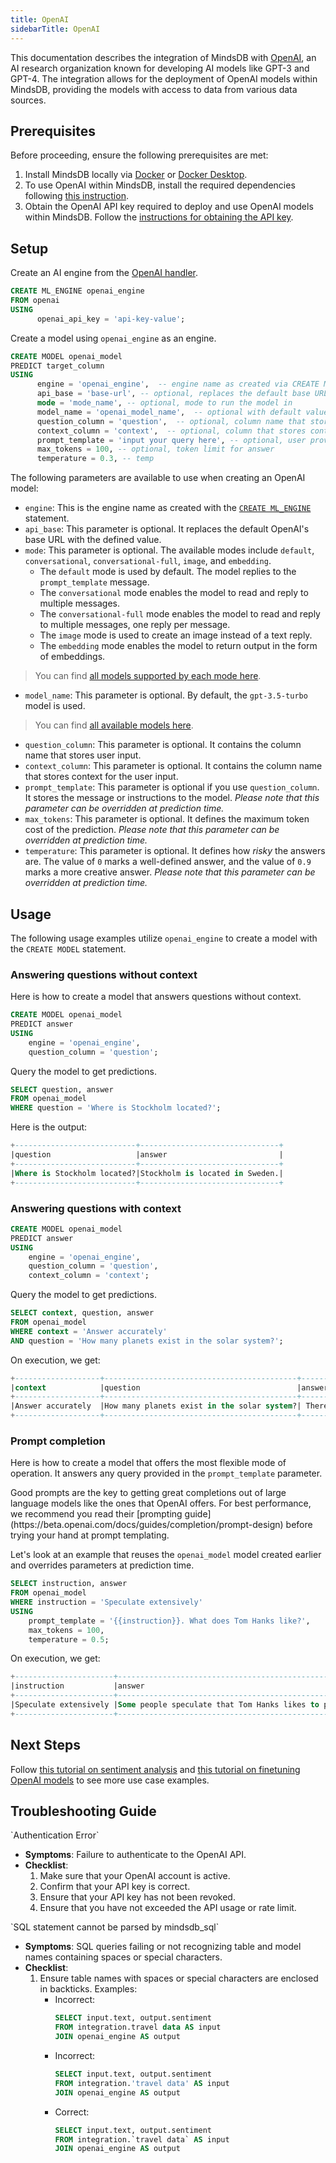 ```yaml
---
title: OpenAI
sidebarTitle: OpenAI
---
```


This documentation describes the integration of MindsDB with [OpenAI](https://openai.com/), an AI research organization known for developing AI models like GPT-3 and GPT-4.
The integration allows for the deployment of OpenAI models within MindsDB, providing the models with access to data from various data sources.

## Prerequisites

Before proceeding, ensure the following prerequisites are met:

1. Install MindsDB locally via [Docker](https://docs.mindsdb.com/setup/self-hosted/docker) or [Docker Desktop](https://docs.mindsdb.com/setup/self-hosted/docker-desktop).
2. To use OpenAI within MindsDB, install the required dependencies following [this instruction](https://docs.mindsdb.com/setup/self-hosted/docker#install-dependencies).
3. Obtain the OpenAI API key required to deploy and use OpenAI models within MindsDB. Follow the [instructions for obtaining the API key](https://help.openai.com/en/articles/4936850-where-do-i-find-my-secret-api-key).

## Setup

Create an AI engine from the [OpenAI handler](https://github.com/mindsdb/mindsdb/tree/main/mindsdb/integrations/handlers/openai_handler).

```sql
CREATE ML_ENGINE openai_engine
FROM openai
USING
      openai_api_key = 'api-key-value';
```

Create a model using `openai_engine` as an engine.

```sql
CREATE MODEL openai_model
PREDICT target_column
USING
      engine = 'openai_engine',  -- engine name as created via CREATE ML_ENGINE
      api_base = 'base-url', -- optional, replaces the default base URL
      mode = 'mode_name', -- optional, mode to run the model in
      model_name = 'openai_model_name',  -- optional with default value of gpt-3.5-turbo
      question_column = 'question',  -- optional, column name that stores user input
      context_column = 'context',  -- optional, column that stores context of the user input
      prompt_template = 'input your query here', -- optional, user provides instructions to the model here
      max_tokens = 100, -- optional, token limit for answer
      temperature = 0.3, -- temp

```

The following parameters are available to use when creating an OpenAI model:

* `engine`: This is the engine name as created with the [`CREATE ML_ENGINE`](https://docs.mindsdb.com/mindsdb_sql/sql/create/ml-engine) statement.
* `api_base`: This parameter is optional. It replaces the default OpenAI's base URL with the defined value.
* `mode`: This parameter is optional. The available modes include `default`, `conversational`, `conversational-full`, `image`, and `embedding`.
    - The `default` mode is used by default. The model replies to the `prompt_template` message.
    - The `conversational` mode enables the model to read and reply to multiple messages.
    - The `conversational-full` mode enables the model to read and reply to multiple messages, one reply per message.
    - The `image` mode is used to create an image instead of a text reply.
    - The `embedding` mode enables the model to return output in the form of embeddings.
> You can find [all models supported by each mode here](https://github.com/mindsdb/mindsdb/blob/main/mindsdb/integrations/handlers/openai_handler/constants.py).

* `model_name`: This parameter is optional. By default, the `gpt-3.5-turbo` model is used.
> You can find [all available models here](https://github.com/mindsdb/mindsdb/blob/main/mindsdb/integrations/handlers/openai_handler/constants.py).

* `question_column`: This parameter is optional. It contains the column name that stores user input.
* `context_column`: This parameter is optional. It contains the column name that stores context for the user input.
* `prompt_template`: This parameter is optional if you use `question_column`. It stores the message or instructions to the model. *Please note that this parameter can be overridden at prediction time.*
* `max_tokens`: This parameter is optional. It defines the maximum token cost of the prediction. *Please note that this parameter can be overridden at prediction time.*
* `temperature`: This parameter is optional. It defines how *risky* the answers are. The value of `0` marks a well-defined answer, and the value of `0.9` marks a more creative answer. *Please note that this parameter can be overridden at prediction time.*

## Usage

The following usage examples utilize `openai_engine` to create a model with the `CREATE MODEL` statement.

### Answering questions without context

Here is how to create a model that answers questions without context.

```sql
CREATE MODEL openai_model
PREDICT answer
USING
    engine = 'openai_engine',
    question_column = 'question';
```

Query the model to get predictions.

```sql
SELECT question, answer
FROM openai_model
WHERE question = 'Where is Stockholm located?';
```

Here is the output:

```sql
+---------------------------+-------------------------------+
|question                   |answer                         |
+---------------------------+-------------------------------+
|Where is Stockholm located?|Stockholm is located in Sweden.|
+---------------------------+-------------------------------+
```

### Answering questions with context

```sql
CREATE MODEL openai_model
PREDICT answer
USING
    engine = 'openai_engine',
    question_column = 'question',
    context_column = 'context';
```

Query the model to get predictions.

```sql
SELECT context, question, answer
FROM openai_model
WHERE context = 'Answer accurately'
AND question = 'How many planets exist in the solar system?';
```

On execution, we get:

```sql
+-------------------+-------------------------------------------+----------------------------------------------+
|context            |question                                   |answer                                        |
+-------------------+-------------------------------------------+----------------------------------------------+
|Answer accurately  |How many planets exist in the solar system?| There are eight planets in the solar system. |
+-------------------+-------------------------------------------+----------------------------------------------+
```

### Prompt completion

Here is how to create a model that offers the most flexible mode of operation. It answers any query provided in the `prompt_template` parameter.

<Tip>
Good prompts are the key to getting great completions out of large language models like the ones that OpenAI offers. For best performance, we recommend you read their [prompting guide](https://beta.openai.com/docs/guides/completion/prompt-design) before trying your hand at prompt templating.
</Tip>

Let's look at an example that reuses the `openai_model` model created earlier and overrides parameters at prediction time.

```sql
SELECT instruction, answer
FROM openai_model
WHERE instruction = 'Speculate extensively'
USING
    prompt_template = '{{instruction}}. What does Tom Hanks like?',
    max_tokens = 100,
    temperature = 0.5;
```

On execution, we get:

```sql
+----------------------+-------------------------------------------------------------------------------------------------------------------------------------------------------------------------------------------------------------------------------+
|instruction           |answer                                                                                                                                                                                                                         |
+----------------------+-------------------------------------------------------------------------------------------------------------------------------------------------------------------------------------------------------------------------------+
|Speculate extensively |Some people speculate that Tom Hanks likes to play golf, while others believe that he enjoys acting and directing. It is also speculated that he likes to spend time with his family and friends, and that he enjoys traveling.|
+----------------------+-------------------------------------------------------------------------------------------------------------------------------------------------------------------------------------------------------------------------------+
```

## Next Steps

Follow [this tutorial on sentiment analysis](https://docs.mindsdb.com/use-cases/data_enrichment/sentiment-analysis-inside-mysql-with-openai) and [this tutorial on finetuning OpenAI models](https://docs.mindsdb.com/use-cases/automated_finetuning/openai) to see more use case examples.

## Troubleshooting Guide

<Warning>
`Authentication Error`

* **Symptoms**: Failure to authenticate to the OpenAI API.
* **Checklist**:
    1. Make sure that your OpenAI account is active.
    2. Confirm that your API key is correct.
    3. Ensure that your API key has not been revoked.
    4. Ensure that you have not exceeded the API usage or rate limit.
</Warning>

<Warning>
`SQL statement cannot be parsed by mindsdb_sql`

* **Symptoms**: SQL queries failing or not recognizing table and model names containing spaces or special characters.
* **Checklist**:
    1. Ensure table names with spaces or special characters are enclosed in backticks.
    Examples:
        * Incorrect:
            ```sql
            SELECT input.text, output.sentiment
            FROM integration.travel data AS input
            JOIN openai_engine AS output
            ```
        * Incorrect: 
            ```sql
            SELECT input.text, output.sentiment
            FROM integration.'travel data' AS input
            JOIN openai_engine AS output
            ```
        * Correct:  
            ```sql 
            SELECT input.text, output.sentiment
            FROM integration.`travel data` AS input
            JOIN openai_engine AS output
            ```
</Warning>
